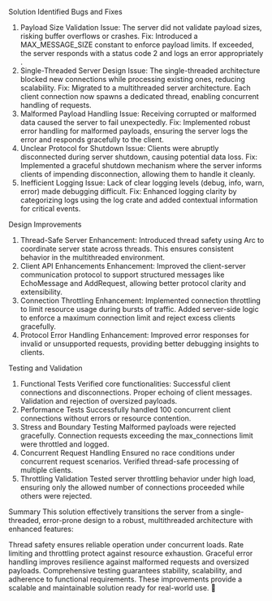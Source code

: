 Solution
Identified Bugs and Fixes
1. Payload Size Validation
Issue: The server did not validate payload sizes, risking buffer overflows or crashes.
Fix: Introduced a MAX_MESSAGE_SIZE constant to enforce payload limits. If exceeded, the server responds with a status code 2 and logs an error appropriately​​.
2. Single-Threaded Server Design
Issue: The single-threaded architecture blocked new connections while processing existing ones, reducing scalability.
Fix: Migrated to a multithreaded server architecture. Each client connection now spawns a dedicated thread, enabling concurrent handling of requests​​.
3. Malformed Payload Handling
Issue: Receiving corrupted or malformed data caused the server to fail unexpectedly.
Fix: Implemented robust error handling for malformed payloads, ensuring the server logs the error and responds gracefully to the client​​.
4. Unclear Protocol for Shutdown
Issue: Clients were abruptly disconnected during server shutdown, causing potential data loss.
Fix: Implemented a graceful shutdown mechanism where the server informs clients of impending disconnection, allowing them to handle it cleanly​​.
5. Inefficient Logging
Issue: Lack of clear logging levels (debug, info, warn, error) made debugging difficult.
Fix: Enhanced logging clarity by categorizing logs using the log crate and added contextual information for critical events​​.

Design Improvements

1. Thread-Safe Server
Enhancement: Introduced thread safety using Arc<AtomicBool> to coordinate server state across threads. This ensures consistent behavior in the multithreaded environment​​.
2. Client API Enhancements
Enhancement: Improved the client-server communication protocol to support structured messages like EchoMessage and AddRequest, allowing better protocol clarity and extensibility​​.
3. Connection Throttling
Enhancement: Implemented connection throttling to limit resource usage during bursts of traffic. Added server-side logic to enforce a maximum connection limit and reject excess clients gracefully​​.
5. Protocol Error Handling
Enhancement: Improved error responses for invalid or unsupported requests, providing better debugging insights to clients​​.

Testing and Validation

1. Functional Tests
Verified core functionalities:
Successful client connections and disconnections.
Proper echoing of client messages.
Validation and rejection of oversized payloads​​.
2. Performance Tests
Successfully handled 100 concurrent client connections without errors or resource contention​​.
3. Stress and Boundary Testing
Malformed payloads were rejected gracefully.
Connection requests exceeding the max_connections limit were throttled and logged​​.
4. Concurrent Request Handling
Ensured no race conditions under concurrent request scenarios.
Verified thread-safe processing of multiple clients​​.
5. Throttling Validation
Tested server throttling behavior under high load, ensuring only the allowed number of connections proceeded while others were rejected​.

Summary
This solution effectively transitions the server from a single-threaded, error-prone design to a robust, multithreaded architecture with enhanced features:

Thread safety ensures reliable operation under concurrent loads.
Rate limiting and throttling protect against resource exhaustion.
Graceful error handling improves resilience against malformed requests and oversized payloads.
Comprehensive testing guarantees stability, scalability, and adherence to functional requirements.
These improvements provide a scalable and maintainable solution ready for real-world use. 🚀